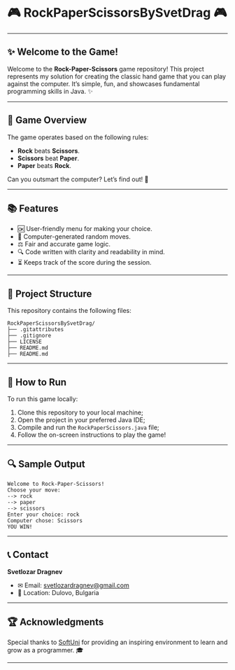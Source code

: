 # 🎮 RockPaperScissorsBySvetDrag 🎮

---

## ✨ Welcome to the Game!
Welcome to the **Rock-Paper-Scissors** game repository! This project represents my solution for creating the classic hand game that you can play against the computer. It’s simple, fun, and showcases fundamental programming skills in Java. ✨

---

## 🎯 Game Overview
The game operates based on the following rules:
- **Rock** beats **Scissors**.
- **Scissors** beat **Paper**.
- **Paper** beats **Rock**.

Can you outsmart the computer? Let’s find out! 🚀

---

## 📚 Features
- 🆗 User-friendly menu for making your choice.
- 🤖 Computer-generated random moves.
- ⚖️ Fair and accurate game logic.
- 🔍 Code written with clarity and readability in mind.
- ⏳ Keeps track of the score during the session.

---

## 📄 Project Structure
This repository contains the following files:

```
RockPaperScissorsBySvetDrag/
├── .gitattributes
├── .gitignore
├── LICENSE
├── README.md
├── README.md

```

---

## 🔧 How to Run
To run this game locally:
1. Clone this repository to your local machine;
2. Open the project in your preferred Java IDE;
3. Compile and run the `RockPaperScissors.java` file;
4. Follow the on-screen instructions to play the game!

---

## 🔍 Sample Output
```
Welcome to Rock-Paper-Scissors!
Choose your move:
--> rock
--> paper
--> scissors
Enter your choice: rock
Computer chose: Scissors
YOU WIN!
```

---

## 📞 Contact
**Svetlozar Dragnev**
- ✉ Email: svetlozardragnev@gmail.com
- 🏡 Location: Dulovo, Bulgaria

---

## 🏆 Acknowledgments
Special thanks to [SoftUni](https://softuni.bg) for providing an inspiring environment to learn and grow as a programmer. 🎓

---


